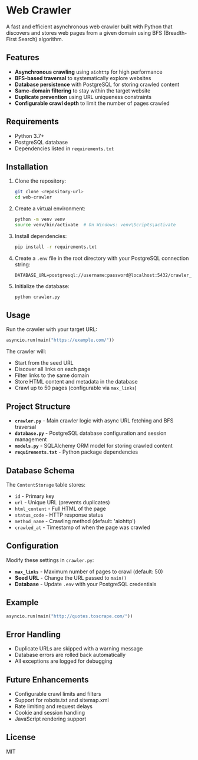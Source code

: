 # Web Crawler

A fast and efficient asynchronous web crawler built with Python that discovers and stores web pages from a given domain using BFS (Breadth-First Search) algorithm.

## Features

- **Asynchronous crawling** using `aiohttp` for high performance
- **BFS-based traversal** to systematically explore websites
- **Database persistence** with PostgreSQL for storing crawled content
- **Same-domain filtering** to stay within the target website
- **Duplicate prevention** using URL uniqueness constraints
- **Configurable crawl depth** to limit the number of pages crawled

## Requirements

- Python 3.7+
- PostgreSQL database
- Dependencies listed in `requirements.txt`

## Installation

1. Clone the repository:
   ```bash
   git clone <repository-url>
   cd web-crawler
   ```

2. Create a virtual environment:
   ```bash
   python -m venv venv
   source venv/bin/activate  # On Windows: venv\Scripts\activate
   ```

3. Install dependencies:
   ```bash
   pip install -r requirements.txt
   ```

4. Create a `.env` file in the root directory with your PostgreSQL connection string:
   ```
   DATABASE_URL=postgresql://username:password@localhost:5432/crawler_db
   ```

5. Initialize the database:
   ```bash
   python crawler.py
   ```

## Usage

Run the crawler with your target URL:

```python
asyncio.run(main("https://example.com/"))
```

The crawler will:
- Start from the seed URL
- Discover all links on each page
- Filter links to the same domain
- Store HTML content and metadata in the database
- Crawl up to 50 pages (configurable via `max_links`)

## Project Structure

- **`crawler.py`** - Main crawler logic with async URL fetching and BFS traversal
- **`database.py`** - PostgreSQL database configuration and session management
- **`models.py`** - SQLAlchemy ORM model for storing crawled content
- **`requirements.txt`** - Python package dependencies

## Database Schema

The `ContentStorage` table stores:
- `id` - Primary key
- `url` - Unique URL (prevents duplicates)
- `html_content` - Full HTML of the page
- `status_code` - HTTP response status
- `method_name` - Crawling method (default: 'aiohttp')
- `crawled_at` - Timestamp of when the page was crawled

## Configuration

Modify these settings in `crawler.py`:

- **`max_links`** - Maximum number of pages to crawl (default: 50)
- **Seed URL** - Change the URL passed to `main()`
- **Database** - Update `.env` with your PostgreSQL credentials

## Example

```python
asyncio.run(main("http://quotes.toscrape.com/"))
```

## Error Handling

- Duplicate URLs are skipped with a warning message
- Database errors are rolled back automatically
- All exceptions are logged for debugging

## Future Enhancements

- Configurable crawl limits and filters
- Support for robots.txt and sitemap.xml
- Rate limiting and request delays
- Cookie and session handling
- JavaScript rendering support

## License

MIT